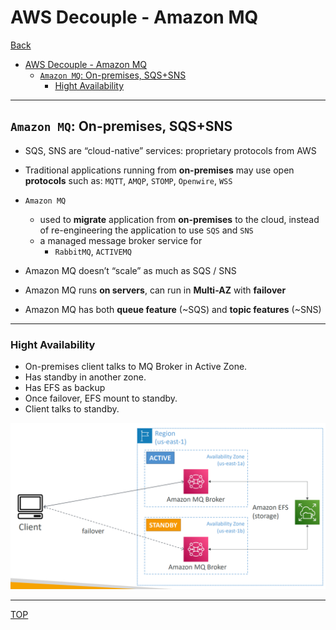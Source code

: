 # AWS Decouple - Amazon MQ

[Back](../../index.md)

- [AWS Decouple - Amazon MQ](#aws-decouple---amazon-mq)
  - [`Amazon MQ`: On-premises, SQS+SNS](#amazon-mq-on-premises-sqssns)
    - [Hight Availability](#hight-availability)

---

## `Amazon MQ`: On-premises, SQS+SNS

- SQS, SNS are “cloud-native” services: proprietary protocols from AWS
- Traditional applications running from **on-premises** may use open **protocols** such as: `MQTT`, `AMQP`, `STOMP`, `Openwire`, `WSS`

- `Amazon MQ`

  - used to **migrate** application from **on-premises** to the cloud, instead of re-engineering the application to use `SQS` and `SNS`
  - a managed message broker service for
    - `RabbitMQ`, `ACTIVEMQ`

- Amazon MQ doesn’t “scale” as much as SQS / SNS
- Amazon MQ runs **on servers**, can run in **Multi-AZ** with **failover**
- Amazon MQ has both **queue feature** (~SQS) and **topic features** (~SNS)

---

### Hight Availability

- On-premises client talks to MQ Broker in Active Zone.
- Has standby in another zone.
- Has EFS as backup
- Once failover, EFS mount to standby.
- Client talks to standby.

![mq_high_availability](./pic/mq_high_availability.png)

---

[TOP](#aws-decouple---amazon-mq)
